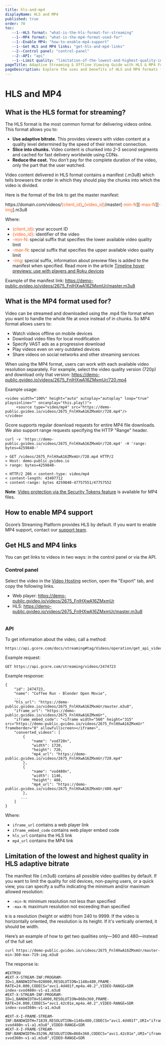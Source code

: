```yaml
---
title: hls-and-mp4
displayName: HLS and MP4
published: true
order: 70
toc:
   --1--HLS format: "what-is-the-hls-format-for-streaming"
   --1--MP4 format: "what-is-the-mp4-format-used-for"
   --1--Enable MP4: "how-to-enable-mp4-support"
   --1--Get HLS and MP4 links: "get-hls-and-mp4-links"
   --2--Control panel: "control-panel"
   --2--API: "api"
   --1--Limit quality: "limitation-of-the-lowest-and-highest-quality-in-hls-adaptive-bitrate"
pageTitle: Adaptive Streaming & Offline Viewing Guide with HLS & MP4 Formats | Gcore
pageDescription: Explore the uses and benefits of HLS and MP4 formats for video streaming, from adaptive bitrate streaming to offline viewing. 
---
```


# HLS and MP4

## What is the HLS format for streaming?

The HLS format is the most common format for delivering videos online. This format allows you to:

- **Use adaptive bitrate.** This provides viewers with video content at a quality level determined by the speed of their internet connection.
- **Slice into chunks.** Video content is chunked into 2–3 second segments and cached for fast delivery worldwide using CDNs.
- **Reduce the cost.** You don’t pay for the complete duration of the video, only the part that the user watched.

Video content delivered in HLS format contains a manifest (.m3u8) which tells browsers the order in which they should play the chunks into which the video is divided.

Here is the format of the link to get the master manifest:

<code-block>
https://domain.com/videos/<span style="color:#FF5913">{client_id}</span>_<span style="color:#FF5913">{video_id}</span>/master[<span style="color:#FF5913">-min-N</span>][<span style="color:#FF5913">-max-N</span>][<span style="color:#FF5913">-img</span>].m3u8
</code-block>

Where:

- <span style="color:#FF5913">{client_id}</span>: your account ID
- <span style="color:#FF5913">{video_id}</span>: identifier of the video
- <span style="color:#FF5913">-min-N</span>: special suffix that specifies the lower available video quality limit
- <span style="color:#FF5913">-max-N</span>: special suffix that specifies the  upper available video quality limit
- <span style="color:#FF5913">-img</span>: special suffix, information about preview files is added to the manifest when specified. Read more in the article <a href="https://gcore.com/docs/streaming-platform/video-hosting/timeline-hover-previews-use-in-players-and-roku-devices#roku-trick-play" target="_blank">Timeline hover previews: use with players and Roku devices</a>

Example of the manifest link: https://demo-public.gvideo.io/videos/2675_FnlHXwA16ZMxmUr/master.m3u8 

## What is the MP4 format used for?

Video can be streamed and downloaded using the .mp4 file format when you want to handle the whole file at once instead of in chunks. So MP4 format allows users to:

- Watch videos offline on mobile devices
- Download video files for local modification
- Specify VAST ads as a progressive download
- Play videos even on very outdated devices
- Share videos on social networks and other streaming services

When using the MP4 format, users can work with each available video resolution separately. For example, select the video quality version (720p) and download only that version: https://demo-public.gvideo.io/videos/2675_FnlHXwA16ZMxmUr/720.mp4 

Example usage:

```
<video width="100%" height="auto" autoplay="autoplay" loop="true" playsinline="" oncanplay="this.play()">
     <source type="video/mp4" src="https://demo-public.gvideo.io/videos/2675_FnlHXwA16ZMxmUr/720.mp4"/>
</video>
```

Gcore supports regular download requests for entire MP4 file downloads. We also support range requests specifying the HTTP "Range" header.

```
curl -v 'https://demo-public.gvideo.io/videos/2675_FnlHXwA16ZMxmUr/720.mp4' -H 'range: bytes=4259840-'   

> GET /videos/2675_FnlHXwA16ZMxmUr/720.mp4 HTTP/2 
> Host: demo-public.gvideo.io 
> range: bytes=4259840-   

< HTTP/2 206 < content-type: video/mp4 
< content-length: 43497712 
< content-range: bytes 4259840-47757551/47757552
```

**Note**: <a href="https://gcore.com/docs/streaming-platform/extra-features/protect-your-content-with-temporary-links-and-secure-tokens" target="_blank">Video protection via the Security Tokens feature</a> is available for MP4 files.

## How to enable MP4 support

Gcore’s Streaming Platform provides HLS by default. If you want to enable MP4 support, contact our [support team](mailto:support@gcore.com).

## Get HLS and MP4 links

You can get links to videos in two ways: in the control panel or via the API.

### Control panel

Select the video in the <a href="https://streaming.gcore.com/video/list" target="_blank">Video Hosting</a> section, open the "Export" tab, and copy the following links.

- Web player: https://demo-public.gvideo.io/videos/2675_FnlHXwA16ZMxmUr 
- HLS: https://demo-public.gvideo.io/videos/2675_FnlHXwA16ZMxmUr/master.m3u8 

<img src="https://assets.gcore.pro/docs/streaming-platform/video-hosting/hls-and-mp4/image3526.png" alt="">

### API

To get information about the video, call a method:

```
https://api.gcore.com/docs/streaming#tag/Videos/operation/get_api_videos_id
```
Example request:

```
GET https://api.gcore.com/streaming/videos/2474723 
```

Example response:

```
{
    "id": 2474723,
    "name": "Coffee Run - Blender Open Movie",
    ...
    "hls_url": "https://demo-public.gvideo.io/videos/2675_FnlHXwA16ZMxmUr/master.m3u8",
    "iframe_url": "https://demo-public.gvideo.io/videos/2675_FnlHXwA16ZMxmUr",
    "iframe_embed_code": "<iframe width="560" height="315" src="https://demo-public.gvideo.io/videos/2675_FnlHXwA16ZMxmUr" frameborder="0" allowfullscreen></iframe>",
    "converted_videos": [
        {
            "name": "vod720n",
            "width": 1720,
            "height": 720,
            "mp4_url": "https://demo-public.gvideo.io/videos/2675_FnlHXwA16ZMxmUr/720.mp4"
        },
        {
            "name": "vod480n",
            "width": 1146,
            "height": 480,
            "mp4_url": "https://demo-public.gvideo.io/videos/2675_FnlHXwA16ZMxmUr/480.mp4"
        },
       ...
    ]
} 
```

Where:

- ```iframe_url``` contains a web player link
- ```iframe_embed_code``` contains web player embed code
- ```hls_url``` contains the HLS link
- ```mp4_url``` contains the MP4 link

## Limitation of the lowest and highest quality in HLS adaptive bitrate

The manifest file (.m3u8) contains all possible video qualities by default. If you want to limit the quality for old devices, non-paying users, or a quick view, you can specify a suffix indicating the minimum and/or maximum allowed resolution:

- ```-min-N```: minimum resolution not less than specified
- ```-max-N```: maximum resolution not exceeding than specified

```N``` is a resolution (height or width) from 240 to 9999. If the video is horizontally oriented, the resolution is its height. If it's vertically oriented, it should be width. 

Here’s an example of how to get two qualities only—360 and 480—instead of the full set: 

```
curl https://demo-public.gvideo.io/videos/2675_FnlHXwA16ZMxmUr/master-min-360-max-719-img.m3u8 
```
The response is: 

```
#EXTM3U
#EXT-X-STREAM-INF:PROGRAM-ID=1,BANDWIDTH=928000,RESOLUTION=1148x480,FRAME-RATE=24.000,CODECS="avc1.4d401f,mp4a.40.2",VIDEO-RANGE=SDR
index-svod480n-v1-a1.m3u8
#EXT-X-STREAM-INF:PROGRAM-ID=1,BANDWIDTH=514000,RESOLUTION=860x360,FRAME-RATE=24.000,CODECS="avc1.42c01e,mp4a.40.2",VIDEO-RANGE=SDR
index-svod360n-v1-a1.m3u8

#EXT-X-I-FRAME-STREAM-INF:BANDWIDTH=71839,RESOLUTION=1148x480,CODECS="avc1.4d401f",URI="iframes-svod480n-v1-a1.m3u8",VIDEO-RANGE=SDR
#EXT-X-I-FRAME-STREAM-INF:BANDWIDTH=35296,RESOLUTION=860x360,CODECS="avc1.42c01e",URI="iframes-svod360n-v1-a1.m3u8",VIDEO-RANGE=SDR
```
